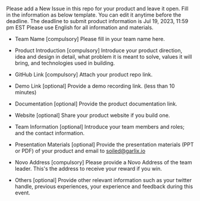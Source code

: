 Please add a New Issue in this repo for your product and leave it open.
Fill in the information as below template. You can edit it anytime before the deadline.
The deadline to submit product information is Jul 19, 2023, 11:59 pm EST
Please use English for all information and materials.
- Team Name
[compulsory] Please fill in your team name here.

- Product Introduction
[compulsory] Introduce your product direction, idea and design in detail, what problem it is meant to solve, values it will bring, and technologies used in building.

- GitHub Link
[compulsory] Attach your product repo link.

- Demo Link
[optional] Provide a demo recording link. (less than 10 minutes)

- Documentation
[optional] Provide the product documentation link.

- Website
[optional] Share your product website if you build one.

- Team Information
[optional] Introduce your team members and roles; and the contact information.

- Presentation Materials
[optional] Provide the presentation materials (PPT or PDF) of your product and email to soiled@garlix.io

- Novo Address
[compulsory] Please provide a Novo Address of the team leader. This's the address to receive your reward if you win.

- Others
[optional] Provide other relevant information such as your twitter handle, previous experiences, your experience and feedback during this event.


